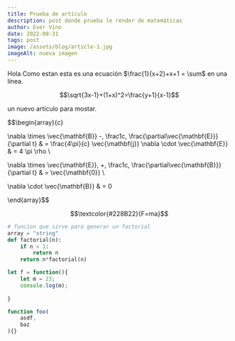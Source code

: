 ```yaml
---
title: Prueba de artículo
description: post donde prueba le render de matemáticas
author: Ever Vino
date: 2022-08-31
tags: post
image: /assets/blog/article-1.jpg
imageAlt: nueva imagen
---
```


Hola Como estan esta es una ecuación $\frac{1}{x+2}+x+1 = \sum$ en una línea.

$$\sqrt{3x-1}+(1+x)^2=\frac{y+1}{x-1}$$

un nuevo artículo para mostar.

$$\begin{array}{c}

\nabla \times \vec{\mathbf{B}} -\, \frac1c\, \frac{\partial\vec{\mathbf{E}}}{\partial t} &
= \frac{4\pi}{c} \vec{\mathbf{j}}    \nabla \cdot \vec{\mathbf{E}} & = 4 \pi \rho \\

\nabla \times \vec{\mathbf{E}}\, +\, \frac1c\, \frac{\partial\vec{\mathbf{B}}}{\partial t} & = \vec{\mathbf{0}} \\

\nabla \cdot \vec{\mathbf{B}} & = 0

\end{array}$$

$$\textcolor{#228B22}{F=ma}$$

```python
# funcion que sirve para generar un factorial
array = "string"
def factorial(n):
    if n < 1:
        return n
    return n*factorial(n)
```

```js
let f = function(){
    let m = 23;
    console.log(m);
    
}

```

```js
function foo(
    asdf,
    baz
){}
```
